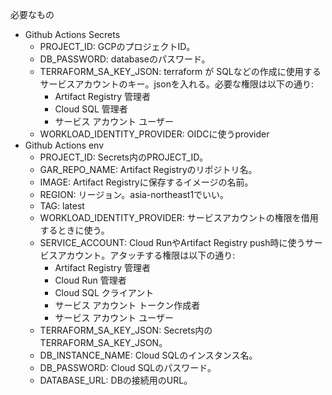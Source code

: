 必要なもの
- Github Actions Secrets
  - PROJECT_ID: GCPのプロジェクトID。
  - DB_PASSWORD: databaseのパスワード。
  - TERRAFORM_SA_KEY_JSON: terraform が SQLなどの作成に使用するサービスアカウントのキー。jsonを入れる。必要な権限は以下の通り:
    - Artifact Registry 管理者
    - Cloud SQL 管理者
    - サービス アカウント ユーザー
  - WORKLOAD_IDENTITY_PROVIDER: OIDCに使うprovider
- Github Actions env
  - PROJECT_ID: Secrets内のPROJECT_ID。
  - GAR_REPO_NAME: Artifact Registryのリポジトリ名。
  - IMAGE: Artifact Registryに保存するイメージの名前。
  - REGION: リージョン。asia-northeast1でいい。
  - TAG: latest
  - WORKLOAD_IDENTITY_PROVIDER: サービスアカウントの権限を借用するときに使う。
  - SERVICE_ACCOUNT: Cloud RunやArtifact Registry push時に使うサービスアカウント。アタッチする権限は以下の通り:
    - Artifact Registry 管理者
    - Cloud Run 管理者
    - Cloud SQL クライアント
    - サービス アカウント トークン作成者
    - サービス アカウント ユーザー
  - TERRAFORM_SA_KEY_JSON: Secrets内のTERRAFORM_SA_KEY_JSON。
  - DB_INSTANCE_NAME: Cloud SQLのインスタンス名。
  - DB_PASSWORD: Cloud SQLのパスワード。
  - DATABASE_URL: DBの接続用のURL。


